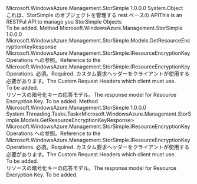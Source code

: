 <Type Name="ResourceEncryptionKeyOperationsExtensions" FullName="Microsoft.WindowsAzure.Management.StorSimple.ResourceEncryptionKeyOperationsExtensions">
  <TypeSignature Language="C#" Value="public static class ResourceEncryptionKeyOperationsExtensions" />
  <TypeSignature Language="ILAsm" Value=".class public auto ansi abstract sealed beforefieldinit ResourceEncryptionKeyOperationsExtensions extends System.Object" />
  <TypeSignature Language="DocId" Value="T:Microsoft.WindowsAzure.Management.StorSimple.ResourceEncryptionKeyOperationsExtensions" />
  <TypeSignature Language="VB.NET" Value="Public Module ResourceEncryptionKeyOperationsExtensions" />
  <TypeSignature Language="F#" Value="type ResourceEncryptionKeyOperationsExtensions = class" />
  <AssemblyInfo>
    <AssemblyName>Microsoft.WindowsAzure.Management.StorSimple</AssemblyName>
    <AssemblyVersion>1.0.0.0</AssemblyVersion>
  </AssemblyInfo>
  <Base>
    <BaseTypeName>System.Object</BaseTypeName>
  </Base>
  <Interfaces />
  <Docs>
    <summary>
            <span data-ttu-id="ed38a-101">これは、StorSimple のオブジェクトを管理する rest ベースの API</span><span class="sxs-lookup"><span data-stu-id="ed38a-101">This is an RESTFul API to manage you StorSimple Objects</span></span>
            </summary>
    <remarks>To be added.</remarks>
  </Docs>
  <Members>
    <Member MemberName="Get">
      <MemberSignature Language="C#" Value="public static Microsoft.WindowsAzure.Management.StorSimple.Models.GetResourceEncryptionKeyResponse Get (this Microsoft.WindowsAzure.Management.StorSimple.IResourceEncryptionKeyOperations operations, Microsoft.WindowsAzure.Management.StorSimple.Models.CustomRequestHeaders customRequestHeaders);" />
      <MemberSignature Language="ILAsm" Value=".method public static hidebysig class Microsoft.WindowsAzure.Management.StorSimple.Models.GetResourceEncryptionKeyResponse Get(class Microsoft.WindowsAzure.Management.StorSimple.IResourceEncryptionKeyOperations operations, class Microsoft.WindowsAzure.Management.StorSimple.Models.CustomRequestHeaders customRequestHeaders) cil managed" />
      <MemberSignature Language="DocId" Value="M:Microsoft.WindowsAzure.Management.StorSimple.ResourceEncryptionKeyOperationsExtensions.Get(Microsoft.WindowsAzure.Management.StorSimple.IResourceEncryptionKeyOperations,Microsoft.WindowsAzure.Management.StorSimple.Models.CustomRequestHeaders)" />
      <MemberSignature Language="F#" Value="static member Get : Microsoft.WindowsAzure.Management.StorSimple.IResourceEncryptionKeyOperations * Microsoft.WindowsAzure.Management.StorSimple.Models.CustomRequestHeaders -&gt; Microsoft.WindowsAzure.Management.StorSimple.Models.GetResourceEncryptionKeyResponse" Usage="Microsoft.WindowsAzure.Management.StorSimple.ResourceEncryptionKeyOperationsExtensions.Get (operations, customRequestHeaders)" />
      <MemberType>Method</MemberType>
      <AssemblyInfo>
        <AssemblyName>Microsoft.WindowsAzure.Management.StorSimple</AssemblyName>
        <AssemblyVersion>1.0.0.0</AssemblyVersion>
      </AssemblyInfo>
      <ReturnValue>
        <ReturnType>Microsoft.WindowsAzure.Management.StorSimple.Models.GetResourceEncryptionKeyResponse</ReturnType>
      </ReturnValue>
      <Parameters>
        <Parameter Name="operations" Type="Microsoft.WindowsAzure.Management.StorSimple.IResourceEncryptionKeyOperations" RefType="this" />
        <Parameter Name="customRequestHeaders" Type="Microsoft.WindowsAzure.Management.StorSimple.Models.CustomRequestHeaders" />
      </Parameters>
      <Docs>
        <param name="operations">
            <span data-ttu-id="ed38a-102">Microsoft.WindowsAzure.Management.StorSimple.IResourceEncryptionKeyOperations への参照。</span><span class="sxs-lookup"><span data-stu-id="ed38a-102">Reference to the Microsoft.WindowsAzure.Management.StorSimple.IResourceEncryptionKeyOperations.</span></span>
            </param>
        <param name="customRequestHeaders">
            <span data-ttu-id="ed38a-103">必須。</span><span class="sxs-lookup"><span data-stu-id="ed38a-103">Required.</span></span> <span data-ttu-id="ed38a-104">カスタム要求ヘッダーをクライアントが使用する必要があります。</span><span class="sxs-lookup"><span data-stu-id="ed38a-104">The Custom Request Headers which client must use.</span></span>
            </param>
        <summary>To be added.</summary>
        <returns>
            <span data-ttu-id="ed38a-105">リソースの暗号化キーの応答モデル。</span><span class="sxs-lookup"><span data-stu-id="ed38a-105">The response model for Resource Encryption Key.</span></span>
            </returns>
        <remarks>To be added.</remarks>
      </Docs>
    </Member>
    <Member MemberName="GetAsync">
      <MemberSignature Language="C#" Value="public static System.Threading.Tasks.Task&lt;Microsoft.WindowsAzure.Management.StorSimple.Models.GetResourceEncryptionKeyResponse&gt; GetAsync (this Microsoft.WindowsAzure.Management.StorSimple.IResourceEncryptionKeyOperations operations, Microsoft.WindowsAzure.Management.StorSimple.Models.CustomRequestHeaders customRequestHeaders);" />
      <MemberSignature Language="ILAsm" Value=".method public static hidebysig class System.Threading.Tasks.Task`1&lt;class Microsoft.WindowsAzure.Management.StorSimple.Models.GetResourceEncryptionKeyResponse&gt; GetAsync(class Microsoft.WindowsAzure.Management.StorSimple.IResourceEncryptionKeyOperations operations, class Microsoft.WindowsAzure.Management.StorSimple.Models.CustomRequestHeaders customRequestHeaders) cil managed" />
      <MemberSignature Language="DocId" Value="M:Microsoft.WindowsAzure.Management.StorSimple.ResourceEncryptionKeyOperationsExtensions.GetAsync(Microsoft.WindowsAzure.Management.StorSimple.IResourceEncryptionKeyOperations,Microsoft.WindowsAzure.Management.StorSimple.Models.CustomRequestHeaders)" />
      <MemberSignature Language="F#" Value="static member GetAsync : Microsoft.WindowsAzure.Management.StorSimple.IResourceEncryptionKeyOperations * Microsoft.WindowsAzure.Management.StorSimple.Models.CustomRequestHeaders -&gt; System.Threading.Tasks.Task&lt;Microsoft.WindowsAzure.Management.StorSimple.Models.GetResourceEncryptionKeyResponse&gt;" Usage="Microsoft.WindowsAzure.Management.StorSimple.ResourceEncryptionKeyOperationsExtensions.GetAsync (operations, customRequestHeaders)" />
      <MemberType>Method</MemberType>
      <AssemblyInfo>
        <AssemblyName>Microsoft.WindowsAzure.Management.StorSimple</AssemblyName>
        <AssemblyVersion>1.0.0.0</AssemblyVersion>
      </AssemblyInfo>
      <ReturnValue>
        <ReturnType>System.Threading.Tasks.Task&lt;Microsoft.WindowsAzure.Management.StorSimple.Models.GetResourceEncryptionKeyResponse&gt;</ReturnType>
      </ReturnValue>
      <Parameters>
        <Parameter Name="operations" Type="Microsoft.WindowsAzure.Management.StorSimple.IResourceEncryptionKeyOperations" RefType="this" />
        <Parameter Name="customRequestHeaders" Type="Microsoft.WindowsAzure.Management.StorSimple.Models.CustomRequestHeaders" />
      </Parameters>
      <Docs>
        <param name="operations">
            <span data-ttu-id="ed38a-106">Microsoft.WindowsAzure.Management.StorSimple.IResourceEncryptionKeyOperations への参照。</span><span class="sxs-lookup"><span data-stu-id="ed38a-106">Reference to the Microsoft.WindowsAzure.Management.StorSimple.IResourceEncryptionKeyOperations.</span></span>
            </param>
        <param name="customRequestHeaders">
            <span data-ttu-id="ed38a-107">必須。</span><span class="sxs-lookup"><span data-stu-id="ed38a-107">Required.</span></span> <span data-ttu-id="ed38a-108">カスタム要求ヘッダーをクライアントが使用する必要があります。</span><span class="sxs-lookup"><span data-stu-id="ed38a-108">The Custom Request Headers which client must use.</span></span>
            </param>
        <summary>To be added.</summary>
        <returns>
            <span data-ttu-id="ed38a-109">リソースの暗号化キーの応答モデル。</span><span class="sxs-lookup"><span data-stu-id="ed38a-109">The response model for Resource Encryption Key.</span></span>
            </returns>
        <remarks>To be added.</remarks>
      </Docs>
    </Member>
  </Members>
</Type>